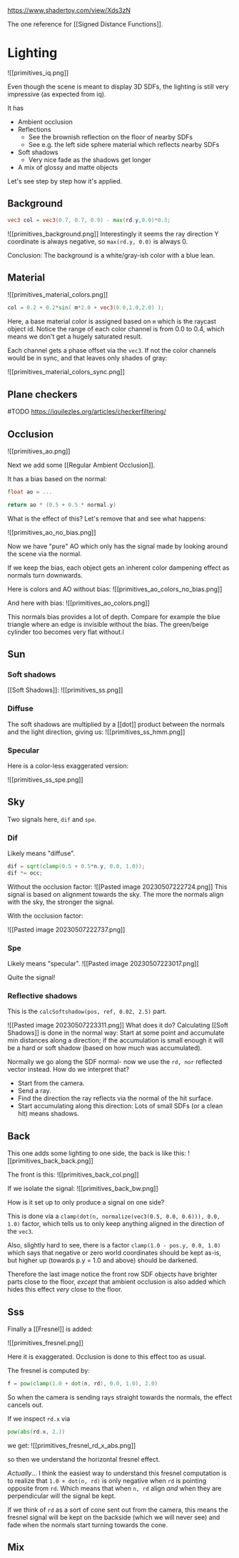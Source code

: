 https://www.shadertoy.com/view/Xds3zN

The one reference for [[Signed Distance Functions]].

# Lighting

![[primitives_iq.png]]

Even though the scene is meant to display 3D SDFs, the lighting is still very impressive (as expected from iq).

It has 

* Ambient occlusion
* Reflections
	* See the brownish reflection on the floor of nearby SDFs
	* See e.g. the left side sphere material which reflects nearby SDFs
* Soft shadows
	* Very nice fade as the shadows get longer
* A mix of glossy and matte objects


Let's see step by step how it's applied.

## Background
```glsl
vec3 col = vec3(0.7, 0.7, 0.9) - max(rd.y,0.0)*0.3;
```
![[primitives_background.png]]
Interestingly it seems the ray direction Y coordinate is always negative, so `max(rd.y, 0.0)` is always 0.

Conclusion: The background is a white/gray-ish color with a blue lean.

## Material

![[primitives_material_colors.png]]

```glsl
col = 0.2 + 0.2*sin( m*2.0 + vec3(0.0,1.0,2.0) );
```

Here, a base material color is assigned based on `m` which is the raycast object id.
Notice the range of each color channel is from 0.0 to 0.4, which means we don't get a hugely saturated result.

Each channel gets a phase offset via the `vec3`. If not the color channels would be in sync, and that leaves only shades of gray:

![[primitives_material_colors_sync.png]]

## Plane checkers
#TODO https://iquilezles.org/articles/checkerfiltering/

## Occlusion
![[primitives_ao.png]]

Next we add some [[Regular Ambient Occlusion]].

It has a bias based on the normal:

```glsl
float ao = ...

return ao * (0.5 + 0.5 * normal.y)
```

What is the effect of this?
Let's remove that and see what happens:

![[primitives_ao_no_bias.png]]

Now we have "pure" AO which only has the signal made by looking around the scene via the normal.

If we keep the bias, each object gets an inherent color dampening effect as normals turn downwards.

Here is colors and AO without bias:
![[primitives_ao_colors_no_bias.png]]

And here with bias:
![[primitives_ao_colors.png]]

This normals bias provides a lot of depth.
Compare for example the blue triangle where an edge is invisible without the bias.
The green/beige cylinder too becomes very flat without.l

## Sun

### Soft shadows

[[Soft Shadows]]:
![[primitives_ss.png]]

### Diffuse

The soft shadows are multiplied by a [[dot]] product between the normals and the light direction, giving us:
![[primitives_ss_hmm.png]]

### Specular

Here is a color-less exaggerated version:

![[primitives_ss_spe.png]]


## Sky

Two signals here, `dif` and `spe`.

### Dif 
Likely means "diffuse".

```glsl
dif = sqrt(clamp(0.5 + 0.5*n.y, 0.0, 1.0));
dif *= occ;
```

Without the occlusion factor:
![[Pasted image 20230507222724.png]]
This signal is based on alignment towards the sky.
The more the normals align with the sky, the stronger the signal.


With the occlusion factor:

![[Pasted image 20230507222737.png]]

### Spe
Likely means "specular".
![[Pasted image 20230507223017.png]]

Quite the signal!

### Reflective shadows

This is the `calcSoftshadow(pos, ref, 0.02, 2.5)` part.

![[Pasted image 20230507223311.png]]
What does it do?
Calculating [[Soft Shadows]] is done in the normal way: Start at some point and accumulate min distances along a direction; if the accumulation is small enough it will be a hard or soft shadow (based on how much was accumulated).

Normally we go along the SDF normal- now we use the `rd, nor` reflected vector instead.
How do we interpret that?

* Start from the camera.
* Send a ray.
* Find the direction the ray reflects via the normal of the hit surface.
* Start accumulating along this direction: Lots of small SDFs (or a clean hit) means shadows.


## Back

This one adds some lighting to one side, the back is like this:
![[primitives_back_back.png]]

The front is this:
![[primitives_back_col.png]]

If we isolate the signal:
![[primitives_back_bw.png]]

How is it set up to only produce a signal on one side?

This is done via a `clamp(dot(n, normalize(vec3(0.5, 0.0, 0.6))), 0.0, 1.0)` factor, which tells us to only keep anything aligned in the direction of the `vec3`. 

Also, slightly hard to see, there is a factor `clamp(1.0 - pos.y, 0.0, 1.0)` which says that negative or zero world coordinates should be kept as-is, but higher up (towards p.y = 1.0 and above) should be darkened.

Therefore the last image notice the front row SDF objects have brighter parts close to the floor, _except_ that ambient occlusion is also added which hides this effect _very_ close to the floor.

## Sss

Finally a [[Fresnel]] is added:

![[primitives_fresnel.png]]

Here it is exaggerated. 
Occlusion is done to this effect too as usual.

The fresnel is computed by:

```glsl
f = pow(clamp(1.0 + dot(n, rd), 0.0, 1.0), 2.0)
```

So when the camera is sending rays straight towards the normals, the effect cancels out.

If we inspect `rd.x` via 

```glsl
pow(abs(rd.x, 2.))
```

we get:
![[primitives_fresnel_rd_x_abs.png]]

so then we understand the horizontal fresnel effect.

_Actually_... I think the easiest way to understand this fresnel computation is to realize that `1.0 + dot(n, rd)` is only negative when `rd` is pointing opposite from `rd`.
Which means that when `n, rd` align _and_ when they are perpendicular will the signal be kept.

If we think of `rd` as a sort of cone sent out from the camera, this means the fresnel signal will be kept on the backside (which we will never see) and fade when the normals start turning towards the cone.

## Mix